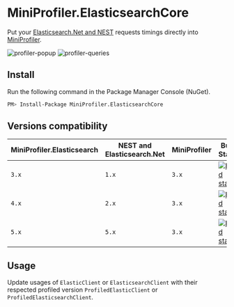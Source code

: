 # MiniProfiler.ElasticsearchCore
Put your [Elasticsearch.Net and NEST](https://github.com/elastic/elasticsearch-net) requests timings directly into [MiniProfiler](https://github.com/MiniProfiler/dotnet).

![profiler-popup](https://user-images.githubusercontent.com/3474842/30780873-de83efd8-a11d-11e7-8735-49dea4a1d4f1.png)
![profiler-queries](https://user-images.githubusercontent.com/3474842/30780952-edf8adea-a11e-11e7-8d64-c65331f389bf.png)

## Install
Run the following command in the Package Manager Console (NuGet).
```bash
PM> Install-Package MiniProfiler.ElasticsearchCore
```
## Versions compatibility
| MiniProfiler.Elasticsearch | NEST and Elasticsearch.Net | MiniProfiler | Build Status | NuGet Feed |
| -------------------------- | -------------------------- | ------------ | ------------ | ---------- |
| `3.x` | `1.x` | `3.x` | [![Build status](https://ci.appveyor.com/api/projects/status/y6k4dia1iamrki8m/branch/3.x?svg=true)](https://ci.appveyor.com/project/romansp/miniprofiler-elasticsearch/branch/3.x) | [![Nuget feed](https://img.shields.io/badge/nuget-v3.2.0-blue.svg)](https://www.nuget.org/packages/MiniProfiler.Elasticsearch/3.2.0)
| `4.x` | `2.x` | `3.x` | [![Build status](https://ci.appveyor.com/api/projects/status/y6k4dia1iamrki8m/branch/4.x?svg=true)](https://ci.appveyor.com/project/romansp/miniprofiler-elasticsearch/branch/4.x) | [![Nuget feed](https://img.shields.io/badge/nuget-v4.0.0-blue.svg)](https://www.nuget.org/packages/MiniProfiler.Elasticsearch/4.0.0)
| `5.x` | `5.x` | `3.x` | [![Build status](https://ci.appveyor.com/api/projects/status/y6k4dia1iamrki8m/branch/master?svg=true)](https://ci.appveyor.com/project/romansp/miniprofiler-elasticsearch/branch/master) | [![Nuget feed](https://img.shields.io/nuget/vpre/MiniProfiler.Elasticsearch.svg)](https://www.nuget.org/packages/MiniProfiler.Elasticsearch)

## Usage
Update usages of ``ElasticClient`` or ``ElasticsearchClient`` with their respected profiled version ``ProfiledElasticClient`` or ``ProfiledElasticsearchClient``.
